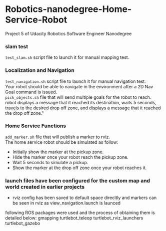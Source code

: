 # Robotics-nanodegree-Home-Service-Robot
Project 5 of Udacity Robotics Software Engineer Nanodegree


### slam test
`test_slam.sh` script file to launch it for manual mapping test.

### Localization and Navigation  
`test_navigation.sh` script file to launch it for manual navigation test.  
Your robot should be able to navigate in the environment after a 2D Nav Goal command is issued.  
`pick_objects.sh` file that will send multiple goals for the robot to reach.  
 robot displays a message that it reached its destination, waits 5 seconds, travels to the desired drop off zone, and displays a message that it reached the drop off zone."  
### Home Service Functions  
 `add_marker.sh` file that will publish a marker to rviz.  
The home service robot should be simulated as follow:  
* Initially show the marker at the pickup zone.
* Hide the marker once your robot reach the pickup zone.
* Wait 5 seconds to simulate a pickup.
* Show the marker at the drop off zone once your robot reaches it.

### launch files have been configured for the custom map and world created in earlier projects
* rviz config has been saved to default space direcltly and markers can be seen in rviz as view_navigation.launch is launced

following ROS packages were used and the process of obtaining them is detailed below:
gmapping
turtlebot_teleop
turtlebot_rviz_launchers
turtlebot_gazebo

